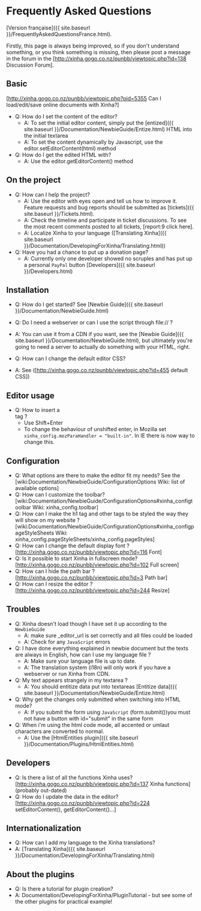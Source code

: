 # Frequently Asked Questions

[Version française]({{ site.baseurl }}/FrequentlyAskedQuestionsFrance.html).

Firstly, this page is always being improved, so if you don't understand something, or you think something is missing, then please post a message in the forum in the [http://xinha.gogo.co.nz/punbb/viewtopic.php?id=138 Discussion Forum].

## Basic
[http://xinha.gogo.co.nz/punbb/viewtopic.php?pid=5355 Can I load/edit/save online documents with Xinha?]

 * Q: How do I set the content of the editor?
   * A: To set the initial editor content, simply put the [entized]({{ site.baseurl }}/Documentation/NewbieGuide/Entize.html) HTML into the initial textarea
   * A: To set the content dynamically by Javascript, use the editor.setEditorContent(html) method
 * Q: How do I get the edited HTML with?
   * A: Use the editor.getEditorContent() method

## On the project

 * Q: How can I help the project?
   * A: Use the editor with eyes open and tell us how to improve it. Feature requests and bug reports should be submitted as [tickets]({{ site.baseurl }}/Tickets.html).
   * A: Check the timeline and participate in ticket discussions. To see the most recent comments posted to all tickets, [report:9 click here].
   * A: Localize Xinha to your language ([Translating Xinha]({{ site.baseurl }}/Documentation/DevelopingForXinha/Translating.html))
 * Q: Have you had a chance to put up a donation page?
   * A: Currently only one developer showed no scruples and has put up a personal `PayPal` button [Developers]({{ site.baseurl }}/Developers.html)

## Installation
 
 * Q: How do I get started? See [Newbie Guide]({{ site.baseurl }}/Documentation/NewbieGuide.html)

 * Q: Do I need a webserver or can I use the script through file:// ?
 * A: You can use it from a CDN if you want, see the [Newbie Guide]({{ site.baseurl }}/Documentation/NewbieGuide.html), but ultimately you're going to need a server to actually do something with your HTML, right.

 * Q: How can I change the default editor CSS? 
 * A: See ([http://xinha.gogo.co.nz/punbb/viewtopic.php?id=455 default CSS])

## Editor usage

 * Q: How to insert a <br> tag ?
   * Use Shift+Enter
   * To change the behaviour of unshifted enter, in Mozilla set `xinha_config.mozParaHandler = "built-in"`. In IE there is now way to change this.

## Configuration

 * Q: What options are there to make the editor fit my needs? See the [wiki:Documentation/NewbieGuide/ConfigurationOptions Wiki: list of available options]
 * Q: How can I customize the toolbar? [wiki:Documentation/NewbieGuide/ConfigurationOptions#xinha_configtoolbar Wiki: xinha_config.toolbar]
 * Q: How can I make the h1 tag and other tags to be styled the way they will show on my website ? [wiki:Documentation/NewbieGuide/ConfigurationOptions#xinha_configpageStyleSheets Wiki: xinha_config.pageStyleSheets/xinha_config.pageStyles]
 * Q: How can I change the default display font ? [http://xinha.gogo.co.nz/punbb/viewtopic.php?id=116 Font]
 * Q: Is it possible to start Xinha in fullscreen mode? [http://xinha.gogo.co.nz/punbb/viewtopic.php?id=102 Full screen]
 * Q: How can I hide the path bar ? [http://xinha.gogo.co.nz/punbb/viewtopic.php?id=3 Path bar]
 * Q: How can I resize the editor ? [http://xinha.gogo.co.nz/punbb/viewtopic.php?id=244 Resize]

 
## Troubles

 * Q: Xinha doesn't load though I have set it up according to the `NewbieGuide` 
   * A: make sure _editor_url is set correctly and all files could be loaded 
   * A: Check for any `JavaScript` errors 
 * Q: I have done everything explained in newbie document but the texts are always in English, how can I use my language file ?
   * A: Make sure your language file is up to date.
   * A: The translation system (i18n) will only work if you have a webserver or run Xinha from CDN.
 * Q: My text appears strangely in my textarea ?
   * A: You should entitize data put into textareas [Entitize data]({{ site.baseurl }}/Documentation/NewbieGuide/Entize.html)
 * Q: Why get the changes only submitted when switching into HTML mode?
   * A: If you submit the form using `JavaScript` (form.submit())you must not have a button with id="submit" in the same form
 * Q: When i'm using the html code mode, all accented or umlaut characters are converted to normal.
   * A: Use the [HtmlEntities plugin]({{ site.baseurl }}/Documentation/Plugins/HtmlEntities.html) 

## Developers

 * Q: Is there a list of all the functions Xinha uses? [http://xinha.gogo.co.nz/punbb/viewtopic.php?id=137 Xinha functions] (probably out-dated)
 * Q: How do I update the data in the editor? [http://xinha.gogo.co.nz/punbb/viewtopic.php?id=224 setEditorContent(), getEditorContent()...]

## Internationalization

 * Q: How can I add my language to the Xinha translations?
 * A: [Translating Xinha]({{ site.baseurl }}/Documentation/DevelopingForXinha/Translating.html)

## About the plugins

 * Q: Is there a tutorial for plugin creation?
 * A: Documentation/DevelopingForXinha/PluginTutorial - but see some of the other plugins for practical example!
